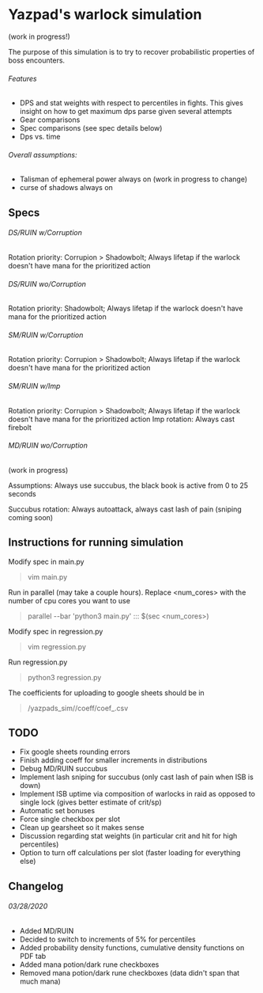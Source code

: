 # Yazpad's warlock simulation

(work in progress!)

The purpose of this simulation is to try to recover probabilistic properties of boss encounters.  

###### Features
* DPS and stat weights with respect to percentiles in fights.  This gives insight on how to get maximum dps
parse given several attempts
* Gear comparisons
* Spec comparisons (see spec details below)
* Dps vs. time



###### Overall assumptions: 
* Talisman of ephemeral power always on (work in progress to change)
* curse of shadows always on


## Specs

###### DS/RUIN w/Corruption
Rotation priority: Corrupion > Shadowbolt; Always lifetap if the warlock doesn't have mana for the prioritized action 

###### DS/RUIN wo/Corruption
Rotation priority: Shadowbolt; Always lifetap if the warlock doesn't have mana for the prioritized action 

###### SM/RUIN w/Corruption
Rotation priority: Corrupion > Shadowbolt; Always lifetap if the warlock doesn't have mana for the prioritized action 

###### SM/RUIN w/Imp
Rotation priority: Corrupion > Shadowbolt; Always lifetap if the warlock doesn't have mana for the prioritized action 
Imp rotation:  Always cast firebolt

###### MD/RUIN wo/Corruption
(work in progress)

Assumptions:  Always use succubus, the black book is active from 0 to 25 seconds

Succubus rotation: Always autoattack, always cast lash of pain (sniping coming soon)

## Instructions for running simulation
Modify spec in main.py
>vim main.py

Run in parallel (may take a couple hours).  Replace <num_cores> with the number of cpu cores you want to use
>parallel --bar 'python3 main.py' ::: $(sec <num_cores>)

Modify spec in regression.py
>vim regression.py

Run regression.py
>python3 regression.py

The coefficients for uploading to google sheets should be in 
>/yazpads_sim/<spec>/coeff/coef_.csv
  
## TODO
* Fix google sheets rounding errors
* Finish adding coeff for smaller increments in distributions
* Debug MD/RUIN succubus
* Implement lash sniping for succubus (only cast lash of pain when ISB is down)
* Implement ISB uptime via composition of warlocks in raid as opposed to single lock (gives better estimate of crit/sp)
* Automatic set bonuses
* Force single checkbox per slot
* Clean up gearsheet so it makes sense
* Discussion regarding stat weights (in particular crit and hit for high percentiles)
* Option to turn off calculations per slot (faster loading for everything else)

## Changelog 
###### 03/28/2020
  * Added MD/RUIN
  * Decided to switch to increments of 5% for percentiles
  * Added probability density functions, cumulative density functions on PDF tab
  * Added mana potion/dark rune checkboxes
  * Removed mana potion/dark rune checkboxes (data didn't span that much mana)
